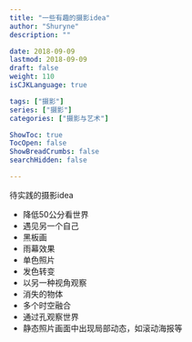 ```yaml
---
title: "一些有趣的摄影idea"
author: "Shuryne"
description: ""

date: 2018-09-09
lastmod: 2018-09-09
draft: false
weight: 110
isCJKLanguage: true

tags: ["摄影"]
series: ["摄影"]
categories: ["摄影与艺术"]

ShowToc: true
TocOpen: false
ShowBreadCrumbs: false
searchHidden: false

---
```




待实践的摄影idea

<!--more-->




* 降低50公分看世界 
* 遇见另一个自己 
* 黑板画 
* 雨幕效果 
* 单色照片
* 发色转变 
* 以另一种视角观察 
* 消失的物体 
* 多个时空融合 
* 通过孔观察世界
* 静态照片画面中出现局部动态，如滚动海报等